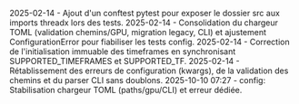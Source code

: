 2025-02-14 - Ajout d'un conftest pytest pour exposer le dossier src aux imports threadx lors des tests.
2025-02-14 - Consolidation du chargeur TOML (validation chemins/GPU, migration legacy, CLI) et ajustement ConfigurationError pour fiabiliser les tests config.
2025-02-14 - Correction de l'initialisation immuable des timeframes en synchronisant SUPPORTED_TIMEFRAMES et SUPPORTED_TF.
2025-02-14 - Rétablissement des erreurs de configuration (kwargs), de la validation des chemins et du parser CLI sans doublons.
2025-10-10 07:27 - config: Stabilisation chargeur TOML (paths/gpu/CLI) et erreur dédiée.

